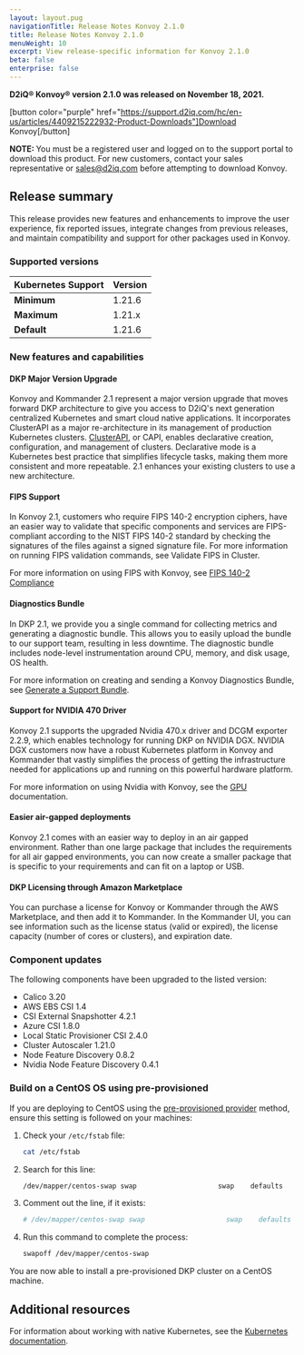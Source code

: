 ```yaml
---
layout: layout.pug
navigationTitle: Release Notes Konvoy 2.1.0
title: Release Notes Konvoy 2.1.0
menuWeight: 10
excerpt: View release-specific information for Konvoy 2.1.0
beta: false
enterprise: false
---
```


<!-- markdownlint-disable MD034 -->

**D2iQ&reg; Konvoy&reg; version 2.1.0 was released on November 18, 2021.**

[button color="purple" href="https://support.d2iq.com/hc/en-us/articles/4409215222932-Product-Downloads"]Download Konvoy[/button]

<p class="message--note"><strong>NOTE: </strong>You must be a registered user and logged on to the support portal to download this product. For new customers, contact your sales representative or <a href="mailto:sales@d2iq.com">sales@d2iq.com</a> before attempting to download Konvoy.</p>

## Release summary

This release provides new features and enhancements to improve the user experience, fix reported issues, integrate changes from previous releases, and maintain compatibility and support for other packages used in Konvoy.

### Supported versions

| Kubernetes Support | Version |
| ------------------ | ------- |
|**Minimum** | 1.21.6 |
|**Maximum** | 1.21.x |
|**Default** | 1.21.6 |

### New features and capabilities

#### DKP Major Version Upgrade

Konvoy and Kommander 2.1 represent a major version upgrade that moves forward DKP architecture to give you access to D2iQ's next generation centralized Kubernetes and smart cloud native applications. It incorporates ClusterAPI as a major re-architecture in its management of production Kubernetes clusters. [ClusterAPI](https://cluster-api.sigs.k8s.io/introduction.html), or CAPI, enables declarative creation, configuration, and management of clusters. Declarative mode is a Kubernetes best practice that simplifies lifecycle tasks, making them more consistent and more repeatable. 2.1 enhances your existing clusters to use a new architecture.

#### FIPS Support

In Konvoy 2.1, customers who require FIPS 140-2 encryption ciphers, have an easier way to validate that specific components and services are FIPS-compliant according to the NIST FIPS 140-2 standard by checking the signatures of the files against a signed signature file. For more information on running FIPS validation commands, see Validate FIPS in Cluster.

For more information on using FIPS with Konvoy, see [FIPS 140-2 Compliance](../../fips/)

#### Diagnostics Bundle

In DKP 2.1, we provide you a single command for collecting metrics and generating a diagnostic bundle. This allows you to easily upload the bundle to our support team, resulting in less downtime. The diagnostic bundle includes node-level instrumentation around CPU, memory, and disk usage, OS health.

For more information on creating and sending a Konvoy Diagnostics Bundle, see [Generate a Support Bundle](../../troubleshooting/generate-a-support-bundle).

#### Support for NVIDIA 470 Driver

Konvoy 2.1 supports the upgraded Nvidia 470.x driver and DCGM exporter 2.2.9, which enables technology for running DKP on NVIDIA DGX. NVIDIA DGX customers now have a robust Kubernetes platform in Konvoy and Kommander that vastly simplifies the process of getting the infrastructure needed for applications up and running on this powerful hardware platform.

For more information on using Nvidia with Konvoy, see the [GPU](../../choose-infrastructure/aws/gpu) documentation.

#### Easier air-gapped deployments

Konvoy 2.1 comes with an easier way to deploy in an air gapped environment. Rather than one large package that includes the requirements for all air gapped environments, you can now create a smaller package that is specific to your requirements and can fit on a laptop or USB.

#### DKP Licensing through Amazon Marketplace

You can purchase a license for Konvoy or Kommander through the AWS Marketplace, and then add it to Kommander. In the Kommander UI, you can see information such as the license status (valid or expired), the license capacity (number of cores or clusters), and expiration date.

### Component updates

The following components have been upgraded to the listed version:

- Calico 3.20
- AWS EBS CSI 1.4
- CSI External Snapshotter 4.2.1
- Azure CSI 1.8.0
- Local Static Provisioner CSI 2.4.0
- Cluster Autoscaler 1.21.0
- Node Feature Discovery 0.8.2
- Nvidia Node Feature Discovery 0.4.1

### Build on a CentOS OS using pre-provisioned

If you are deploying to CentOS using the [pre-provisioned provider](../../choose-infrastructure/pre-provisioned) method, ensure this setting is followed on your machines:

1.  Check your `/etc/fstab` file:

    ```bash
    cat /etc/fstab
    ```

1.  Search for this line:

    ```bash
    /dev/mapper/centos-swap swap                    swap    defaults        0 0
    ```

1.  Comment out the line, if it exists:

    ```bash
    # /dev/mapper/centos-swap swap                    swap    defaults        0 0
    ```

1.  Run this command to complete the process:

    ```bash
    swapoff /dev/mapper/centos-swap
    ```

You are now able to install a pre-provisioned DKP cluster on a CentOS machine.

## Additional resources

<!-- Add links to external documentation as needed -->

For information about working with native Kubernetes, see the [Kubernetes documentation][kubernetes-doc].

[kubernetes-doc]: https://kubernetes.io/docs/home/
